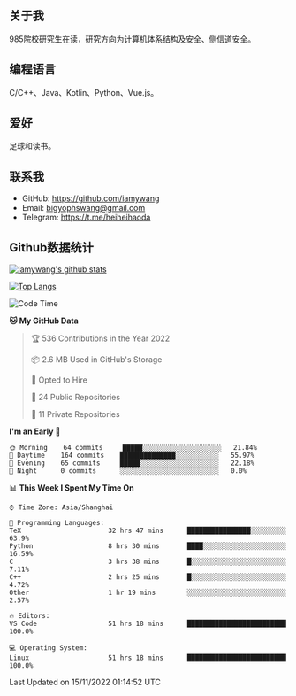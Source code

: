 ## 关于我

985院校研究生在读，研究方向为计算机体系结构及安全、侧信道安全。

## 编程语言

C/C++、Java、Kotlin、Python、Vue.js。

## 爱好

足球和读书。

## 联系我

- GitHub: https://github.com/iamywang
- Email: bigyophswang@gmail.com
- Telegram: https://t.me/heiheihaoda

## Github数据统计

[![iamywang's github stats](https://github-readme-stats.vercel.app/api?username=iamywang&count_private=true&show_icons=true)]()

[![Top Langs](https://github-readme-stats.vercel.app/api/top-langs/?username=iamywang&layout=compact)]()

<!--START_SECTION:waka-->
![Code Time](http://img.shields.io/badge/Code%20Time-575%20hrs%2051%20mins-blue)

**🐱 My GitHub Data** 

> 🏆 536 Contributions in the Year 2022
 > 
> 📦 2.6 MB Used in GitHub's Storage 
 > 
> 💼 Opted to Hire
 > 
> 📜 24 Public Repositories 
 > 
> 🔑 11 Private Repositories  
 > 
**I'm an Early 🐤** 

```text
🌞 Morning    64 commits     █████░░░░░░░░░░░░░░░░░░░░   21.84% 
🌆 Daytime    164 commits    ██████████████░░░░░░░░░░░   55.97% 
🌃 Evening    65 commits     █████░░░░░░░░░░░░░░░░░░░░   22.18% 
🌙 Night      0 commits      ░░░░░░░░░░░░░░░░░░░░░░░░░   0.0%

```


📊 **This Week I Spent My Time On** 

```text
⌚︎ Time Zone: Asia/Shanghai

💬 Programming Languages: 
TeX                      32 hrs 47 mins      ████████████████░░░░░░░░░   63.9% 
Python                   8 hrs 30 mins       ████░░░░░░░░░░░░░░░░░░░░░   16.59% 
C                        3 hrs 38 mins       █░░░░░░░░░░░░░░░░░░░░░░░░   7.11% 
C++                      2 hrs 25 mins       █░░░░░░░░░░░░░░░░░░░░░░░░   4.72% 
Other                    1 hr 19 mins        ░░░░░░░░░░░░░░░░░░░░░░░░░   2.57%

🔥 Editors: 
VS Code                  51 hrs 18 mins      █████████████████████████   100.0%

💻 Operating System: 
Linux                    51 hrs 18 mins      █████████████████████████   100.0%

```


 Last Updated on 15/11/2022 01:14:52 UTC
<!--END_SECTION:waka-->
